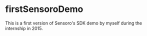 # firstSensoroDemo
This is a first version of Sensoro's SDK demo by myself during the internship in 2015.
